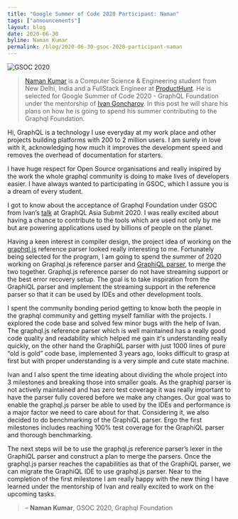 ```yaml
---
title: "Google Summer of Code 2020 Participant: Naman"
tags: ["announcements"]
layout: blog
date: 2020-06-30
byline: Naman Kumar
permalink: /blog/2020-06-30-gsoc-2020-participant-naman
---
```


![GSOC 2020](/img/logos/gsoc.svg)

> [Naman Kumar](https://naman.sh) is a Computer Science & Engineering student from New Delhi, India and a FullStack Engineer at [ProductHunt](https://producthunt.com). He is selected for Google Summer of Code 2020 - GraphQL Foundation under the mentorship of [Ivan Goncharov](https://github.com/IvanGoncharov). In this post he will share his plans on how he is going to spend his summer contributing to the Graphql Foundation.

Hi, GraphQL is a technology I use everyday at my work place and other projects building platforms with 200 to 2 million users. I am surely in love with it, acknowledging how much it improves the development speed and removes the overhead of documentation for starters.

I have huge respect for Open Source organisations and really inspired by the work the whole graphql community is doing to make lives of developers easier. I have always wanted to participating in GSOC, which I assure you is a dream of every student.

I got to know about the acceptance of Graphql Foundation under GSOC from Ivan’s [talk](https://www.youtube.com/watch?v=PsXxL1oJLrc&list=PLTRTpHrUcSB9jtvOwnq1yVwZl5k2DdBb2&index=24&t=0s) at GraphQL Asia Submit 2020. I was really excited about having a chance to contribute to the tools which are used not only by me but are powering applications used by billions of people on the planet.

Having a keen interest in compiler design, the project idea of working on the [graphql.js](https://github.com/graphql/graphql-js/) reference parser looked really interesting to me. Fortunately being selected for the program, I am going to spend the summer of 2020 working on Graphql.js reference parser and [GraphiQL parser](https://github.com/graphql/graphiql/tree/main/packages/graphql-language-service-parser), to merge the two together. Graphql.js reference parser do not have streaming support or the best error recovery setup. The goal is to take inspiration from the GraphiQL parser and implement the streaming support in the reference parser so that it can be used by IDEs and other development tools.

I spent the community bonding period getting to know both the people in the graphql community and getting myself familiar with the projects. I explored the code base and solved few minor bugs with the help of Ivan. The graphql.js reference parser which is well maintained has a really good code quality and readability which helped me gain it's understanding really quickly, on the other hand the GraphiQL parser with just 1000 lines of pure “old is gold” code base, implemented 3 years ago, looks difficult to grasp at first but with proper understanding is a very simple and cute state machine.

Ivan and I also spent the time ideating about dividing the whole project into 3 milestones and breaking those into smaller goals. As the graphiql parser is not actively maintained and has zero test coverage it was really important to have the parser fully covered before we make any changes. Our goal was to enable the graphql.js parser be able to used by the IDEs and performance is a major factor we need to care about for that. Considering it, we also decided to do benchmarking of the GraphiQL parser. Ergo the first milestones includes reaching 100% test coverage for the GraphiQL parser and thorough benchmarking.

The next steps will be to use the graphql.js reference parser’s lexer in the GraphiQL parser and construct a plan to merge the parsers. Once the graphql.js parser reaches the capabilities as that of the GraphiQL parser, we can migrate the GraphiQL IDE to use graphql.js parser. Near to the completion of the first milestone I am really happy with the new thing I have learned under the mentorship of Ivan and really excited to work on the upcoming tasks.

> – **Naman Kumar**, GSOC 2020, Graphql Foundation
